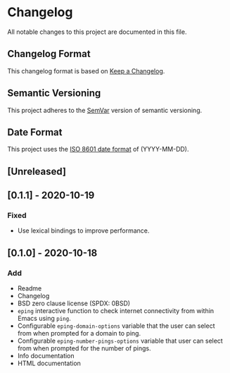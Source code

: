# Changelog

All notable changes to this project are documented in this file.

## Changelog Format

This changelog format is based on [Keep a Changelog][changelog].

[changelog]: <https://web.archive.org/web/20201014163139/https://keepachangelog.com/en/1.0.0/>

## Semantic Versioning

This project adheres to the [SemVar][semvar] version of semantic
versioning.

[semvar]: <https://web.archive.org/web/20201009135328/https://semver.org/>

## Date Format

This project uses the [ISO 8601 date format][iso] of (YYYY-MM-DD).

[iso]: <https://web.archive.org/web/20201012024406/https://www.iso.org/iso-8601-date-and-time-format.html>

## [Unreleased]

## [0.1.1] - 2020-10-19

### Fixed
- Use lexical bindings to improve performance.

## [0.1.0] - 2020-10-18

### Add
- Readme
- Changelog
- BSD zero clause license (SPDX: 0BSD)
- `eping` interactive function to check internet connectivity from
  within Emacs using `ping`.
- Configurable `eping-domain-options` variable that the user can
  select from when prompted for a domain to ping.
- Configurable `eping-number-pings-options` variable that user can
  select from when prompted for the number of pings.
- Info documentation
- HTML documentation
